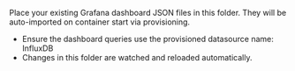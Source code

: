 Place your existing Grafana dashboard JSON files in this folder.
They will be auto-imported on container start via provisioning.

- Ensure the dashboard queries use the provisioned datasource name: InfluxDB
- Changes in this folder are watched and reloaded automatically.

